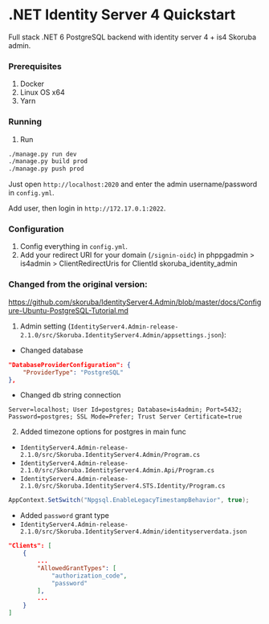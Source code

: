 # .NET Identity Server 4 Quickstart

Full stack .NET 6 PostgreSQL backend with identity server 4 + is4 Skoruba admin.

### Prerequisites

1. Docker
2. Linux OS x64
3. Yarn

### Running

1. Run

```sh
./manage.py run dev
./manage.py build prod
./manage.py push prod
```

Just open `http://localhost:2020` and enter the admin username/password in `config.yml`.

Add user, then login in `http://172.17.0.1:2022`.

### Configuration

1. Config everything in `config.yml`.
2. Add your redirect URI for your domain (`/signin-oidc`) in phppgadmin > is4admin > ClientRedirectUris for ClientId skoruba_identity_admin

### Changed from the original version:

https://github.com/skoruba/IdentityServer4.Admin/blob/master/docs/Configure-Ubuntu-PostgreSQL-Tutorial.md

1. Admin setting (`IdentityServer4.Admin-release-2.1.0/src/Skoruba.IdentityServer4.Admin/appsettings.json`):

- Changed database

```json
"DatabaseProviderConfiguration": {
    "ProviderType": "PostgreSQL"
},
```

- Changed db string connection

```
Server=localhost; User Id=postgres; Database=is4admin; Port=5432; Password=postgres; SSL Mode=Prefer; Trust Server Certificate=true

```

2. Added timezone options for postgres in main func

- `IdentityServer4.Admin-release-2.1.0/src/Skoruba.IdentityServer4.Admin/Program.cs`
- `IdentityServer4.Admin-release-2.1.0/src/Skoruba.IdentityServer4.Admin.Api/Program.cs`
- `IdentityServer4.Admin-release-2.1.0/src/Skoruba.IdentityServer4.STS.Identity/Program.cs`

```cs
AppContext.SetSwitch("Npgsql.EnableLegacyTimestampBehavior", true);
```

- Added `password` grant type
- `IdentityServer4.Admin-release-2.1.0/src/Skoruba.IdentityServer4.Admin/identityserverdata.json`

```json
"Clients": [
    {
        ...
        "AllowedGrantTypes": [
            "authorization_code",
            "password"
        ],
        ...
    }
]

```
